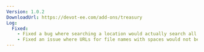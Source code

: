 ```yaml
---
Version: 1.0.2
DownloadUrl: https://devot-ee.com/add-ons/treasury
Log:
  Fixed:
    - Fixed a bug where searching a location would actually search all locations
    - Fixed an issue where URLs for file names with spaces would not be properly URL encoded
---
```

